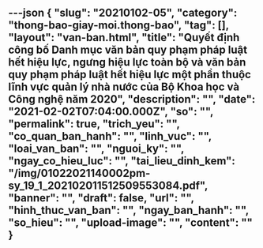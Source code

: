 ---json
{
    "slug": "20210102-05",
    "category": "thong-bao-giay-moi.thong-bao",
    "tag": [],
    "layout": "van-ban.html",
    "title": "Quyết định công bố Danh mục văn bản quy phạm pháp luật hết hiệu lực, ngưng hiệu lực toàn bộ và văn bản quy phạm pháp luật hết hiệu lực một phần thuộc lĩnh vực quản lý nhà nước của Bộ Khoa học và Công nghệ năm 2020",
    "description": "",
    "date": "2021-02-02T07:04:00.000Z",
    "so": "",
    "permalink": true,
    "trich_yeu": "",
    "co_quan_ban_hanh": "",
    "linh_vuc": "",
    "loai_van_ban": "",
    "nguoi_ky": "",
    "ngay_co_hieu_luc": "",
    "tai_lieu_dinh_kem": "/img/01022021140002pm-sy_19_1_202102011512509553084.pdf",
    "banner": "",
    "draft": false,
    "url": "",
    "hinh_thuc_van_ban": "",
    "ngay_ban_hanh": "",
    "so_hieu": "",
    "upload-image": "",
    "__content__": ""
}
---
